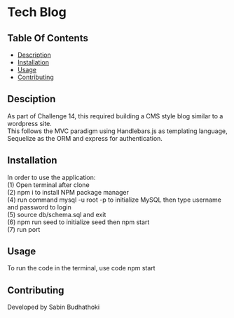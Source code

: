 # Tech Blog

## Table Of Contents

  * [Description](#description)
  * [Installation](#installation)
  * [Usage](#usage)
  * [Contributing](#credits)

  
  ## Desciption

  As part of Challenge 14, this required building a CMS style blog similar to a wordpress site. <br>
  This follows the MVC paradigm using Handlebars.js as templating language, <br> Sequelize as the ORM and express for authentication.

  ## Installation

  In order to use the application: <br>
  (1) Open terminal after clone <br>
  (2) npm i to install NPM package manager <br>
  (4) run command mysql -u root -p to initialize MySQL then type username and password to login <br>
  (5) source db/schema.sql and exit <br>
  (6) npm run seed to initialize seed then npm start<br>
  (7) run port <br>

  ## Usage

  To run the code in the terminal, use code npm start

  ## Contributing

  Developed by Sabin Budhathoki